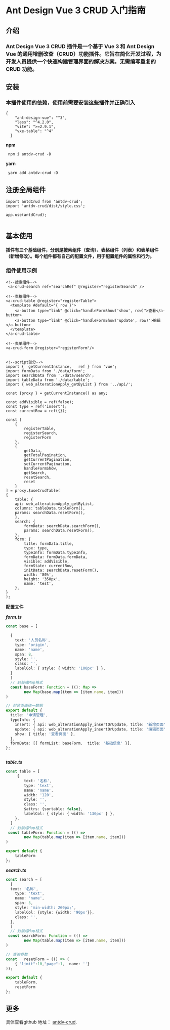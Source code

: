 # Ant Design Vue 3 CRUD 入门指南

## 介绍
### Ant Design Vue 3 CRUD 插件是一个基于 Vue 3 和 Ant Design Vue 的通用增删改查（CRUD）功能插件。它旨在简化开发过程，为开发人员提供一个快速构建管理界面的解决方案，无需编写重复的 CRUD 功能。

## 安装
### 本插件使用的依赖，使用前需要安装这些插件并正确引入
```json{4}
{
    "ant-design-vue": "^3",  
    "less": "^4.2.0",
    "vite": ">=2.9.1",
    "vxe-table": "^4"
  }
  ```
**npm**

```bash{4}
 npm i antdv-crud -D
``` 
**yarn**

```bash{4}
 yarn add antdv-crud -D
``` 

## 注册全局组件
```js{4}
import antdCrud from 'antdv-crud';
import 'antdv-crud/dist/style.css';

app.use(antdCrud);


``` 

## 基本使用
####  插件有三个基础组件，分别是搜索组件（查询）、表格组件（列表）和表单组件（新增修改）。每个组件都有自己的配置文件，用于配置组件的属性和行为。
### 组件使用示例

```vue
<!--搜索组件-->
 <a-crud-search ref="searchRef" @register="registerSearch" />

<!--表格组件-->
<a-crud-table @register="registerTable">
  <template #default="{ row }">
    <a-button type="link" @click="handleFormShow('show', row)">查看</a-button>
    <a-button type="link" @click="handleFormShow('update', row)">编辑</a-button>
  </template>
</a-crud-table>

<!--表单组件-->
<a-crud-form @register="registerForm"/>


<!--script部分-->
import {  getCurrentInstance,   ref } from 'vue';
import formData from './data/form';
import searchData from './data/search';
import tableData from './data/table';
import { web_alterationApply_getByList } from '../api/';

const {proxy } = getCurrentInstance() as any;

const addVisible = ref(false);
const type = ref('insert');
const currentRow = ref({});

const [
    {
        registerTable,
        registerSearch,
        registerForm
    },
    {
        getData,
        getTotalPagination,
        getCurrentPagination,
        setCurrentPagination,
        handleFormShow,
        getSearch,
        resetSearch,
        reset
    }
] = proxy.$useCrudTable(
{
    table: {
    api: web_alterationApply_getByList,
    columns: tableData.tableForm(),
    params: searchData.resetForm(),
    },
    search: {
        formData: searchData.searchForm(),
        params: searchData.resetForm(),
    },
    form: {
        title: formData.title,
        type: type,
        typeInfo: formData.typeInfo,
        formData: formData.formData,
        visible: addVisible,
        formState: currentRow,
        initData: searchData.resetForm(),
        width: '80%',
        height: '350px',
        name: 'test',
    },
}
);

```

**配置文件**

***form.ts***
```form.ts
const base = [

  {
    text: '人员名称',
    type: 'origin',
    name: 'name',
    span: 8,
    style: '',
    class: '',
    labelCol: { style: { width: '100px' } },
  }
  ]
  // 封装成Map格式
  const baseForm: Function = ((): Map =>
        new Map(base.map(item => [item.name, item]))
)

// 封装页面统一数据
export default {
  title: '申请管理',
  typeInfo: {
    insert: { api: web_alterationApply_insertOrUpdate, title: '新增页面' },
    update: { api: web_alterationApply_insertOrUpdate, title: '编辑页面' },
    show: { title: '查看页面' },
  },
  formData: [{ formList: baseForm,  title: '基础信息' }],
};



```

***table.ts***
```table.ts
const table = [
     {
        text: '名称',
        type: 'text',
        name: 'name',
        width: '120',
        style: '',
        class: '',
        $attrs: {sortable: false},
        labelCol: { style: { width: '130px' } },
    },
  ]
  // 封装成Map格式
 const tableForm: Function = (() =>
        new Map(table.map(item => [item.name, item]))
)

export default {
    tableForm
};


```

***search.ts***
```search.ts
const search = [
  {
  text: '名称',
    type: 'text',
    name: 'name',
    span: 5,
    style: 'min-width: 260px;',
    labelCol: {style: {width: '90px'}},
    class: '',
  },
  ]
  // 封装成Map格式
 const searchForm: Function = (() =>
        new Map(table.map(item => [item.name, item]))
)

// 查询参数
const   resetForm = (() => (
    { "limit":10,"page":1,  name: ''}
));

export default {
    tableForm,
    resetForm
};


```




## 更多

具体查看github 地址： [antdv-crud](https://github.com/chendimao/antdv-crud).

